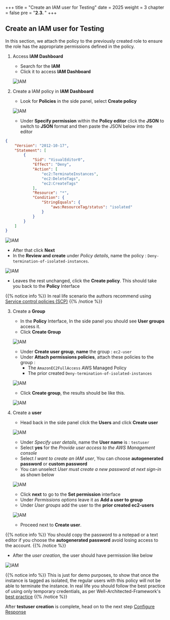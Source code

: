 +++
title = "Create an IAM user for Testing"
date = 2025
weight = 3
chapter = false
pre = "<b>2.3. </b>"
+++

## Create an IAM user for Testing

In this section, we attach the policy to the previously created role to ensure the role has the appropriate permissions defined in the policy.

1. Access **IAM Dashboard**

   - Search for the **IAM**
   - Click it to access **IAM Dashboard**

   ![IAM](/images/2/2.3/IAM_Dashboard.png?width=90pc)

2. Create a IAM policy in **IAM Dashboard**
   - Look for **Policies** in the side panel, select **Create policy**

   ![IAM](/images/2/2.3/Create_policy.png?width=90pc)
   
   - Under **Specify permission** within the **Policy editor** click the **JSON** to switch to **JSON** format and then paste the JSON below into the editor

```json
{
    "Version": "2012-10-17",
    "Statement": [
        {
            "Sid": "VisualEditor0",
            "Effect": "Deny",
            "Action": [
                "ec2:TerminateInstances",
                "ec2:DeleteTags",
                "ec2:CreateTags"
            ],
            "Resource": "*",
            "Condition": {
                "StringEquals": {
                    "aws:ResourceTag/status": "isolated"
                }
            }
        }
    ]
}
```

   ![IAM](/images/2/2.3/Create_policy_add_policy.png?width=90pc)

   - After that click **Next**
   - In the **Review and create** under _Policy details_, name the policy : `Deny-termination-of-isolated-instances`.

   ![IAM](/images/2/2.3/Create_policy_naming.png?width=90pc)

   - Leaves the rest unchanged, click the **Create policy**. This should take you back to the **Policy** Interface

{{% notice info %}}
In real life scenario the authors recommend using [Service control policies (SCP)](https://docs.aws.amazon.com/organizations/latest/userguide/orgs_manage_policies_scps.html)
{{% /notice %}}

3. Create a **Group**
   - In the **Policy** Interface, In the side panel you should see **User groups** access it.
   - Click **Create Group**
   
   ![IAM](/images/2/2.3/Create_group.png?width=90pc)

   - Under **Create user group**, **name** the group : `ec2-user`
   - Under **Attach permissions policies**, attach these policies to the group : 
      - The `AmazonEC2FullAccess` AWS Managed Policy
      - The prior created `Deny-termination-of-isolated-instances`
   
   ![IAM](/images/2/2.3/Create_group_naming.png?width=90pc)
   
   - Click **Create group**, the results should be like this.
   
   ![IAM](/images/2/2.3/Create_group_result.png?width=90pc)
   
1. Create a **user**
   - Head back in the side panel click the **Users** and click **Create user**

   ![IAM](/images/2/2.3/Create_user.png?width=90pc)

   - Under _Specify user details_, name the **User name** is : `testuser`
   - Select **yes** for the _Provide user access to the AWS Management console_
   - Select _I want to create an IAM user_, You can choose **autogenerated password** or **custom password**
   - You can unselect _User must create a new password at next sign-in_ as shown below

   ![IAM](/images/2/2.3/Create_user_details.png?width=90pc)
   
   - Click **next** to go to the **Set permission** interface
   - Under _Permissions options_ leave it as **Add a user to group**
   - Under _User groups_ add the user to the **prior created ec2-users**
   
   ![IAM](/images/2/2.3/Create_user_set_permission.png?width=90pc)

   - Proceed next to **Create user**.

{{% notice info %}}
You should copy the password to a notepad or a text editor if you choose the **autogenerated password** avoid losing access to the account.
{{% /notice %}}

   - After the _user creation_, the user should have permission like below  

   ![IAM](/images/2/2.3/Create_user_result.png?width=90pc)

{{% notice info %}}
This is just for demo purposes, to show that once the instance is tagged as isolated,
 the regular users with this policy will not be able to terminate the instance.
 In real life you should follow the best practice of using only temporary credentials,
 as per Well-Architected-Framework's [best practice](https://docs.aws.amazon.com/en_us/wellarchitected/latest/framework/sec-02.html)
{{% /notice %}}

After **testuser creation** is complete, head on to the next step [Configure Response](../../3-Configure-Response)
